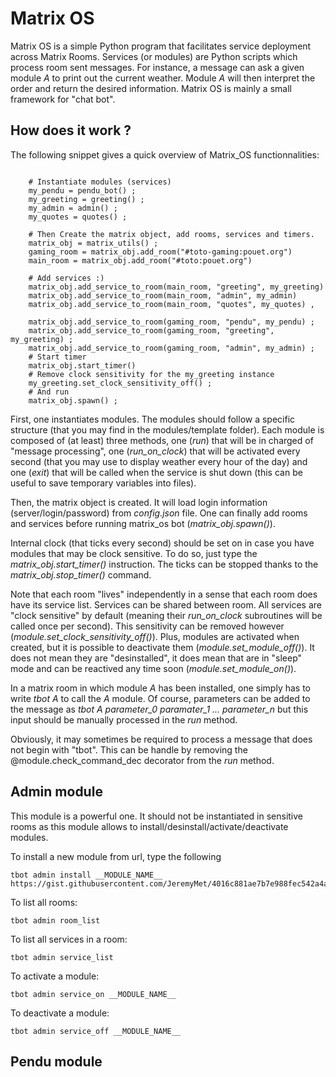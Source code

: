 # Matrix OS

Matrix OS is a simple Python program that facilitates service deployment across Matrix Rooms.
Services (or modules) are Python scripts which process room sent messages. For instance, a message can ask a given module *A* to print out the current weather. Module *A* will then interpret the order and return the desired information. Matrix OS is mainly a small framework for "chat bot".

## How does it work ?

The following snippet gives a quick overview of Matrix_OS functionnalities:

```pyton

    # Instantiate modules (services)
    my_pendu = pendu_bot() ;
    my_greeting = greeting() ;
    my_admin = admin() ;
    my_quotes = quotes() ;
    
    # Then Create the matrix object, add rooms, services and timers.
    matrix_obj = matrix_utils() ;
    gaming_room = matrix_obj.add_room("#toto-gaming:pouet.org")
    main_room = matrix_obj.add_room("#toto:pouet.org")
    
    # Add services :)
    matrix_obj.add_service_to_room(main_room, "greeting", my_greeting)
    matrix_obj.add_service_to_room(main_room, "admin", my_admin)
    matrix_obj.add_service_to_room(main_room, "quotes", my_quotes) ,

    matrix_obj.add_service_to_room(gaming_room, "pendu", my_pendu) ;
    matrix_obj.add_service_to_room(gaming_room, "greeting", my_greeting) ;
    matrix_obj.add_service_to_room(gaming_room, "admin", my_admin) ;
    # Start timer
    matrix_obj.start_timer()
    # Remove clock sensitivity for the my_greeting instance
    my_greeting.set_clock_sensitivity_off() ;
    # And run
    matrix_obj.spawn() ;
 ```
First, one instantiates modules. The modules should follow a specific structure (that you may find in the modules/template folder). Each module is composed of (at least) three methods, one (*run*) that will be in charged of "message processing", one (*run_on_clock*) that will be activated every second (that you may use to display weather every hour of the day) and one (*exit*) that will be called when the service is shut down (this can be useful to save temporary variables into files).

Then, the matrix object is created. It will load login information (server/login/password) from *config.json* file.
One can finally add rooms and services before running matrix_os bot (*matrix_obj.spawn()*).

Internal clock (that ticks every second) should be set on in case you have modules that may be clock sensitive. To do so, just type the *matrix_obj.start_timer()* instruction. The ticks can be stopped thanks to the *matrix_obj.stop_timer()* command.

Note that each room "lives" independently in a sense that each room does have its service list. Services can be shared between room. All services are "clock sensitive" by default (meaning their *run_on_clock* subroutines will be called once per second). This sensitivity can be removed however (*module.set_clock_sensitivity_off()*). Plus, modules are activated when created, but it is possible to deactivate them (*module.set_module_off()*). It does not mean they are "desinstalled", it does mean that are in "sleep" mode and can be reactived any time soon (*module.set_module_on()*).

In a matrix room in which module *A* has been installed, one simply has to write *tbot A* to call the *A* module.
Of course, parameters can be added to the message as *tbot A parameter_0 paramater_1 ... parameter_n* but this input should be manually processed in the *run* method. 

Obviously, it may sometimes be required to process a message that does not begin with "tbot". This can be handle by removing the  @module.check_command_dec decorator from the *run* method.

## Admin module

This module is a powerful one. It should not be instantiated in sensitive rooms as this module allows to install/desinstall/activate/deactivate modules.  

To install a new module from url, type the following
```
tbot admin install __MODULE_NAME__ https://gist.githubusercontent.com/JeremyMet/4016c881ae7b7e988fec542a4a04e470/raw/8faafe527e69cce48bbf1c9fc2e4b624b1bee5bc/template.py
```

To list all rooms:
```
tbot admin room_list
```

To list all services in a room:
```
tbot admin service_list
```

To activate a module:
```
tbot admin service_on __MODULE_NAME__
```

To deactivate a module:
```
tbot admin service_off __MODULE_NAME__
```

## Pendu module


